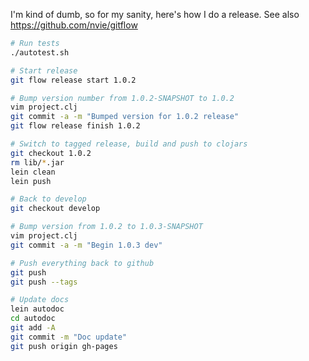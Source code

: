 I'm kind of dumb, so for my sanity, here's how I do a release. See also https://github.com/nvie/gitflow

```sh
# Run tests
./autotest.sh

# Start release
git flow release start 1.0.2

# Bump version number from 1.0.2-SNAPSHOT to 1.0.2
vim project.clj  
git commit -a -m "Bumped version for 1.0.2 release"
git flow release finish 1.0.2

# Switch to tagged release, build and push to clojars
git checkout 1.0.2
rm lib/*.jar
lein clean
lein push

# Back to develop
git checkout develop

# Bump version from 1.0.2 to 1.0.3-SNAPSHOT
vim project.clj
git commit -a -m "Begin 1.0.3 dev"

# Push everything back to github
git push
git push --tags

# Update docs
lein autodoc
cd autodoc
git add -A
git commit -m "Doc update"
git push origin gh-pages

```